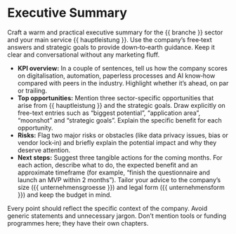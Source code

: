 # Executive Summary

Craft a warm and practical executive summary for the {{ branche }} sector and your main service {{ hauptleistung }}. Use the company’s free‑text answers and strategic goals to provide down‑to‑earth guidance. Keep it clear and conversational without any marketing fluff.

* **KPI overview:** In a couple of sentences, tell us how the company scores on digitalisation, automation, paperless processes and AI know‑how compared with peers in the industry. Highlight whether it’s ahead, on par or trailing.
* **Top opportunities:** Mention three sector-specific opportunities that arise from {{ hauptleistung }} and the strategic goals. Draw explicitly on free-text entries such as “biggest potential”, “application area”, “moonshot” and “strategic goals”. Explain the specific benefit for each opportunity.
* **Risks:** Flag two major risks or obstacles (like data privacy issues, bias or vendor lock‑in) and briefly explain the potential impact and why they deserve attention.
* **Next steps:** Suggest three tangible actions for the coming months. For each action, describe what to do, the expected benefit and an approximate timeframe (for example, “finish the questionnaire and launch an MVP within 2 months”). Tailor your advice to the company’s size ({{ unternehmensgroesse }}) and legal form ({{ unternehmensform }}) and keep the budget in mind.

Every point should reflect the specific context of the company. Avoid generic statements and unnecessary jargon. Don’t mention tools or funding programmes here; they have their own chapters.